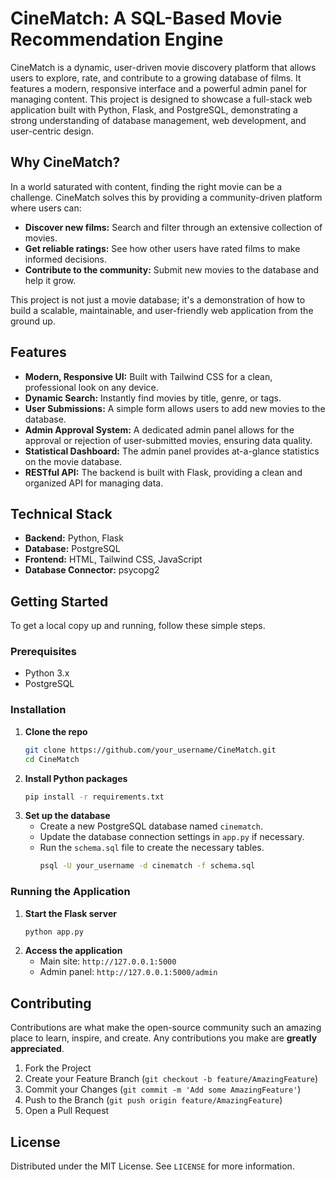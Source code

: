 # CineMatch: A SQL-Based Movie Recommendation Engine

CineMatch is a dynamic, user-driven movie discovery platform that allows users to explore, rate, and contribute to a growing database of films. It features a modern, responsive interface and a powerful admin panel for managing content. This project is designed to showcase a full-stack web application built with Python, Flask, and PostgreSQL, demonstrating a strong understanding of database management, web development, and user-centric design.

## Why CineMatch?

In a world saturated with content, finding the right movie can be a challenge. CineMatch solves this by providing a community-driven platform where users can:

*   **Discover new films:** Search and filter through an extensive collection of movies.
*   **Get reliable ratings:** See how other users have rated films to make informed decisions.
*   **Contribute to the community:** Submit new movies to the database and help it grow.

This project is not just a movie database; it's a demonstration of how to build a scalable, maintainable, and user-friendly web application from the ground up.

## Features

*   **Modern, Responsive UI:** Built with Tailwind CSS for a clean, professional look on any device.
*   **Dynamic Search:** Instantly find movies by title, genre, or tags.
*   **User Submissions:** A simple form allows users to add new movies to the database.
*   **Admin Approval System:** A dedicated admin panel allows for the approval or rejection of user-submitted movies, ensuring data quality.
*   **Statistical Dashboard:** The admin panel provides at-a-glance statistics on the movie database.
*   **RESTful API:** The backend is built with Flask, providing a clean and organized API for managing data.

## Technical Stack

*   **Backend:** Python, Flask
*   **Database:** PostgreSQL
*   **Frontend:** HTML, Tailwind CSS, JavaScript
*   **Database Connector:** psycopg2

## Getting Started

To get a local copy up and running, follow these simple steps.

### Prerequisites

*   Python 3.x
*   PostgreSQL

### Installation

1.  **Clone the repo**
    ```sh
    git clone https://github.com/your_username/CineMatch.git
    cd CineMatch
    ```
2.  **Install Python packages**
    ```sh
    pip install -r requirements.txt
    ```
3.  **Set up the database**
    *   Create a new PostgreSQL database named `cinematch`.
    *   Update the database connection settings in `app.py` if necessary.
    *   Run the `schema.sql` file to create the necessary tables.
        ```sh
        psql -U your_username -d cinematch -f schema.sql
        ```

### Running the Application

1.  **Start the Flask server**
    ```sh
    python app.py
    ```
2.  **Access the application**
    *   Main site: `http://127.0.0.1:5000`
    *   Admin panel: `http://127.0.0.1:5000/admin`

## Contributing

Contributions are what make the open-source community such an amazing place to learn, inspire, and create. Any contributions you make are **greatly appreciated**.

1.  Fork the Project
2.  Create your Feature Branch (`git checkout -b feature/AmazingFeature`)
3.  Commit your Changes (`git commit -m 'Add some AmazingFeature'`)
4.  Push to the Branch (`git push origin feature/AmazingFeature`)
5.  Open a Pull Request

## License

Distributed under the MIT License. See `LICENSE` for more information.